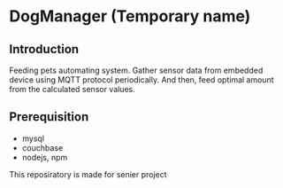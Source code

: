 # DogManager (Temporary name)

## Introduction

Feeding pets automating system. Gather sensor data from embedded device using MQTT protocol periodically. And then, feed optimal amount from the calculated sensor values.

## Prerequisition
- mysql
- couchbase
- nodejs, npm

This reposiratory is made for senier project